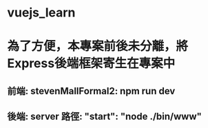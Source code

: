 # vuejs_learn

# 為了方便，本專案前後未分離，將Express後端框架寄生在專案中
    
## 前端: stevenMallFormal2: npm run dev
## 後端: server 路徑: "start": "node ./bin/www"